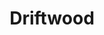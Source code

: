 ---
templateKey: blog-post
featuredpost: false
featuredimage: /assets/Driftwood.png
title: Driftwood
description: Trash
testfield: 338
---